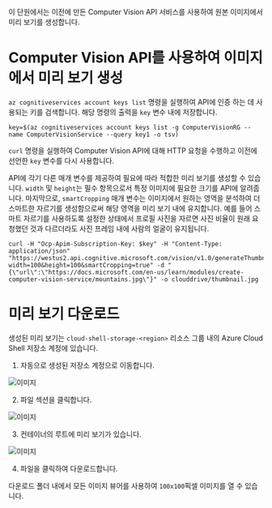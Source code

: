 이 단원에서는 이전에 만든 Computer Vision API 서비스를 사용하여 원본 이미지에서 미리 보기를 생성합니다.

# <a name="generate-a-thumbnail-from-an-image-with-computer-vision-api"></a>Computer Vision API를 사용하여 이미지에서 미리 보기 생성

`az cognitiveservices account keys list` 명령을 실행하여 API에 인증 하는 데 사용되는 키를 검색합니다. 해당 명령의 출력을 `key` 변수 내에 저장합니다.

```azurecli
key=$(az cognitiveservices account keys list -g ComputerVisionRG --name ComputerVisionService --query key1 -o tsv)
```

`curl` 명령을 실행하여 Computer Vision API에 대해 HTTP 요청을 수행하고 이전에 선언한 `key` 변수를 다시 사용합니다.

API에 각기 다른 매개 변수를 제공하여 필요에 따라 적합한 미리 보기를 생성할 수 있습니다. `width` 및 `height`는 필수 항목으로서 특정 이미지에 필요한 크기를 API에 알려줍니다. 마지막으로, `smartCropping` 매개 변수는 이미지에서 원하는 영역을 분석하여 더 스마트한 자르기를 생성함으로써 해당 영역을 미리 보기 내에 유지합니다. 예를 들어 스마트 자르기를 사용하도록 설정한 상태에서 프로필 사진을 자르면 사진 비율이 원래 요청했던 것과 다르더라도 사진 프레임 내에 사람의 얼굴이 유지됩니다.

```azurecli
curl -H "Ocp-Apim-Subscription-Key: $key" -H "Content-Type: application/json" "https://westus2.api.cognitive.microsoft.com/vision/v1.0/generateThumbnail?width=100&height=100&smartCropping=true" -d "{\"url\":\"https://docs.microsoft.com/en-us/learn/modules/create-computer-vision-service/mountains.jpg\"}" -o clouddrive/thumbnail.jpg
```

# <a name="downloading-the-thumbnail"></a>미리 보기 다운로드

생성된 미리 보기는 `cloud-shell-storage-<region>` 리소스 그룹 내의 Azure Cloud Shell 저장소 계정에 있습니다.

1. 자동으로 생성된 저장소 계정으로 이동합니다.

![이미지](../images/storage-account.png)

2. 파일 섹션을 클릭합니다.

![이미지](../images/storage-account-click-on-files.png)

3. 컨테이너의 루트에 미리 보기가 있습니다.

![이미지](../images/storage-account-thumbnail.png)

4. 파일을 클릭하여 다운로드합니다.

다운로드 폴더 내에서 모든 이미지 뷰어를 사용하여 `100x100`픽셀 이미지를 열 수 있습니다.